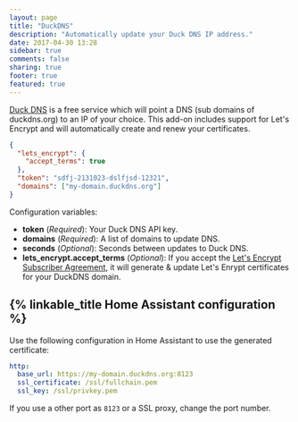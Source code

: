 ```yaml
---
layout: page
title: "DuckDNS"
description: "Automatically update your Duck DNS IP address."
date: 2017-04-30 13:28
sidebar: true
comments: false
sharing: true
footer: true
featured: true
---
```


[Duck DNS](https://duckdns.org/) is a free service which will point a DNS (sub domains of duckdns.org) to an IP of your choice. This add-on includes support for Let's Encrypt and will automatically create and renew your certificates.

```json
{
  "lets_encrypt": {
    "accept_terms": true
  },
  "token": "sdfj-2131023-dslfjsd-12321",
  "domains": ["my-domain.duckdns.org"]
}
```

Configuration variables:

- **token** (*Required*): Your Duck DNS API key.
- **domains** (*Required*): A list of domains to update DNS.
- **seconds** (*Optional*): Seconds between updates to Duck DNS.
- **lets_encrypt.accept_terms** (*Optional*): If you accept the [Let's Encrypt Subscriber Agreement][le], it will generate & update Let's Enrypt certificates for your DuckDNS domain.

[le]: https://letsencrypt.org/repository/

## {% linkable_title Home Assistant configuration %}

Use the following configuration in Home Assistant to use the generated certificate:

```yaml
http:
  base_url: https://my-domain.duckdns.org:8123
  ssl_certificate: /ssl/fullchain.pem
  ssl_key: /ssl/privkey.pem
```

If you use a other port as `8123` or a SSL proxy, change the port number.
